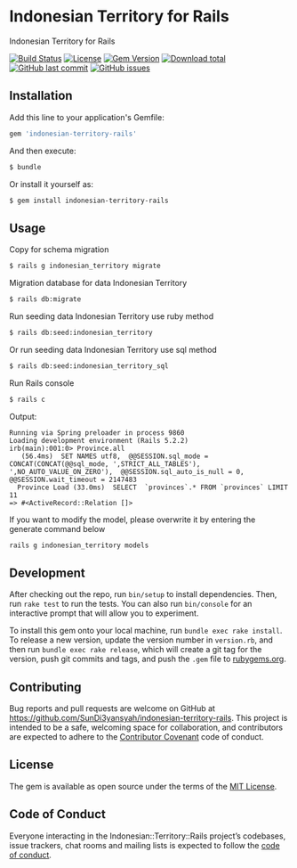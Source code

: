 # Indonesian Territory for Rails

Indonesian Territory for Rails

[![Build Status](https://travis-ci.com/SunDi3yansyah/indonesian-territory-rails.svg)](https://travis-ci.com/SunDi3yansyah/indonesian-territory-rails)
[![License](https://img.shields.io/github/license/SunDi3yansyah/indonesian-territory-rails.svg)](LICENSE)
[![Gem Version](https://badge.fury.io/rb/indonesian-territory-rails.svg)](https://badge.fury.io/rb/indonesian-territory-rails)
[![Download total](https://img.shields.io/gem/dt/indonesian-territory-rails.svg?style=flat)](https://badge.fury.io/rb/indonesian-territory-rails)
[![GitHub last commit](https://img.shields.io/github/last-commit/SunDi3yansyah/indonesian-territory-rails.svg)](https://github.com/SunDi3yansyah/indonesian-territory-rails/commits/master)
[![GitHub issues](https://img.shields.io/github/issues/SunDi3yansyah/indonesian-territory-rails.svg)](https://github.com/SunDi3yansyah/indonesian-territory-rails/issues)


## Installation

Add this line to your application's Gemfile:

```ruby
gem 'indonesian-territory-rails'
```

And then execute:

```bash
$ bundle
```

Or install it yourself as:

```bash
$ gem install indonesian-territory-rails
```

## Usage

Copy for schema migration
```bash
$ rails g indonesian_territory migrate
```

Migration database for data Indonesian Territory
```bash
$ rails db:migrate
```

Run seeding data Indonesian Territory use ruby method
```bash
$ rails db:seed:indonesian_territory
```

Or run seeding data Indonesian Territory use sql method
```bash
$ rails db:seed:indonesian_territory_sql
```

Run Rails console
``` bash
$ rails c
```
Output:
```
Running via Spring preloader in process 9860
Loading development environment (Rails 5.2.2)
irb(main):001:0> Province.all
   (56.4ms)  SET NAMES utf8,  @@SESSION.sql_mode = CONCAT(CONCAT(@@sql_mode, ',STRICT_ALL_TABLES'), ',NO_AUTO_VALUE_ON_ZERO'),  @@SESSION.sql_auto_is_null = 0, @@SESSION.wait_timeout = 2147483
  Province Load (33.0ms)  SELECT  `provinces`.* FROM `provinces` LIMIT 11
=> #<ActiveRecord::Relation []>
```

If you want to modify the model, please overwrite it by entering the generate command below
```bash
rails g indonesian_territory models
```


## Development

After checking out the repo, run `bin/setup` to install dependencies. Then, run `rake test` to run the tests. You can also run `bin/console` for an interactive prompt that will allow you to experiment.

To install this gem onto your local machine, run `bundle exec rake install`. To release a new version, update the version number in `version.rb`, and then run `bundle exec rake release`, which will create a git tag for the version, push git commits and tags, and push the `.gem` file to [rubygems.org](https://rubygems.org).


## Contributing

Bug reports and pull requests are welcome on GitHub at https://github.com/SunDi3yansyah/indonesian-territory-rails. This project is intended to be a safe, welcoming space for collaboration, and contributors are expected to adhere to the [Contributor Covenant](http://contributor-covenant.org) code of conduct.


## License

The gem is available as open source under the terms of the [MIT License](https://opensource.org/licenses/MIT).


## Code of Conduct

Everyone interacting in the Indonesian::Territory::Rails project’s codebases, issue trackers, chat rooms and mailing lists is expected to follow the [code of conduct](https://github.com/[USERNAME]/indonesian-territory-rails/blob/master/CODE_OF_CONDUCT.md).
